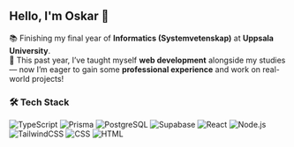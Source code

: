 ## Hello, I'm Oskar 👋

📚 Finishing my final year of **Informatics (Systemvetenskap)** at **Uppsala University**.  
🌱 This past year, I’ve taught myself **web development** alongside my studies — now I’m eager to gain some **professional experience** and work on real-world projects!

### 🛠️ Tech Stack
<p align="left">
  <img src="https://img.shields.io/badge/Code-Typescript-blue?style=flat&logo=typescript" alt="TypeScript"/>
  <img src="https://img.shields.io/badge/ORM-Prisma-3982CE?style=flat&logo=prisma" alt="Prisma"/>
  <img src="https://img.shields.io/badge/Database-PostgreSQL-336791?style=flat&logo=postgresql" alt="PostgreSQL"/>
  <img src="https://img.shields.io/badge/Backend-Supabase-3FCF8E?style=flat&logo=supabase" alt="Supabase"/>
  <img src="https://img.shields.io/badge/Frontend-React-61DAFB?style=flat&logo=react" alt="React"/>
  <img src="https://img.shields.io/badge/Runtime-Node.js-339933?style=flat&logo=node.js" alt="Node.js"/>
  <img src="https://img.shields.io/badge/Style-Tailwind_CSS-06B6D4?style=flat&logo=tailwindcss" alt="TailwindCSS"/>
  <img src="https://img.shields.io/badge/Style-CSS3-1572B6?style=flat&logo=css3" alt="CSS"/>
  <img src="https://img.shields.io/badge/Markup-HTML5-E34F26?style=flat&logo=html5" alt="HTML"/>
</p>

<!--
**oskarlundemo/oskarlundemo** is a ✨ _special_ ✨ repository because its `README.md` (this file) appears on your GitHub profile.

Here are some ideas to get you started:

- 🔭 I’m currently working on ...
- 🌱 I’m currently learning ...
- 👯 I’m looking to collaborate on ...
- 🤔 I’m looking for help with ...
- 💬 Ask me about ...
- 📫 How to reach me: ...
- 😄 Pronouns: ...
- ⚡ Fun fact: ...
-->
